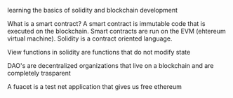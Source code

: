 learning the basics of solidity and blockchain development

What is a smart contract?
A smart contract is immutable code that is executed on the blockchain. Smart contracts are run on the EVM (ehtereum virtual machine). Solidity is a contract oriented language.


View functions in solidity are functions that do  not modify state

DAO's are decentralized organizations that live on a blockchain and are completely trasparent

A fuacet is a test net application that gives us free ethereum
